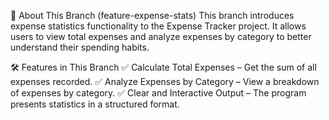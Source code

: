 🔹 About This Branch (feature-expense-stats)
This branch introduces expense statistics functionality to the Expense Tracker project. It allows users to view total expenses and analyze expenses by category to better understand their spending habits.

🛠️ Features in This Branch
✅ Calculate Total Expenses – Get the sum of all expenses recorded.
✅ Analyze Expenses by Category – View a breakdown of expenses by category.
✅ Clear and Interactive Output – The program presents statistics in a structured format.
